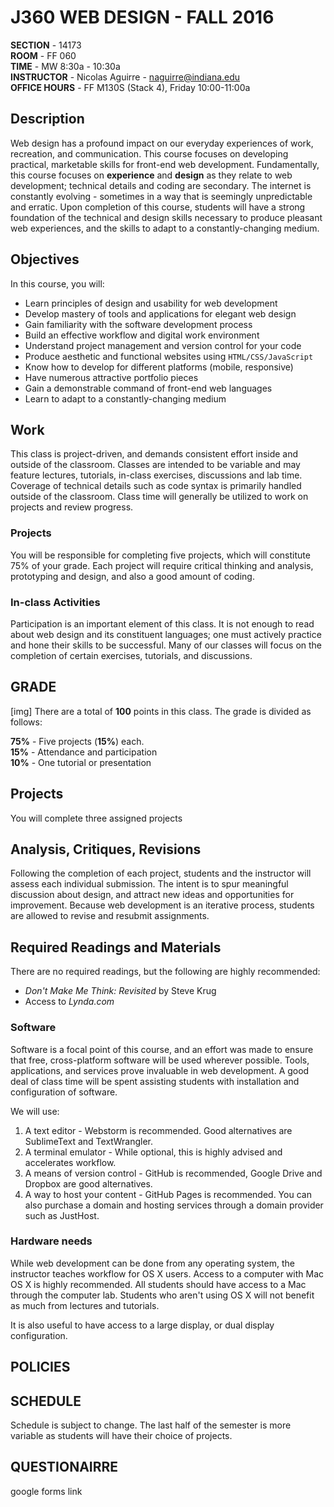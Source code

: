 # J360 WEB DESIGN - FALL 2016

**SECTION** - 14173  
**ROOM** - FF 060  
**TIME** - MW 8:30a - 10:30a  
**INSTRUCTOR** - Nicolas Aguirre - naguirre@indiana.edu  
**OFFICE HOURS** - FF M130S (Stack 4), Friday 10:00-11:00a 

## Description
Web design has a profound impact on our everyday experiences of work, recreation, and communication. This course focuses on developing practical, marketable skills for front-end web development. Fundamentally, this course focuses on **experience** and **design** as they relate to web development; technical details and coding are secondary. The internet is constantly evolving - sometimes in a way that is seemingly unpredictable and erratic. Upon completion of this course, students will have a strong foundation of the technical and design skills necessary to produce pleasant web experiences, and the skills to adapt to a constantly-changing medium.

## Objectives
In this course, you will:

 * Learn principles of design and usability for web development
 * Develop mastery of tools and applications for elegant web design
 * Gain familiarity with the software development process
 * Build an effective workflow and digital work environment
 * Understand project management and version control for your code
 * Produce aesthetic and functional websites using `HTML/CSS/JavaScript`
 * Know how to develop for different platforms (mobile, responsive)
 * Have numerous attractive portfolio pieces
 * Gain a demonstrable command of front-end web languages
 * Learn to adapt to a constantly-changing medium

## Work
This class is project-driven, and demands consistent effort inside and outside of the classroom. Classes are intended to be variable and may feature lectures, tutorials, in-class exercises, discussions and lab time. Coverage of technical details such as code syntax is primarily handled outside of the classroom. Class time will generally be utilized to work on projects and review progress.

### Projects
You will be responsible for completing five projects, which will constitute 75% of your grade. Each project will require critical thinking and analysis, prototyping and design, and also a good amount of coding.

### In-class Activities
Participation is an important element of this class. It is not enough to read about web design and its constituent languages; one must actively practice and hone their skills to be successful. Many of our classes will focus on the completion of certain exercises, tutorials, and discussions. 

## GRADE

[img]
There are a total of **100** points in this class. The grade is divided as follows:

**75%** - Five projects (**15%**) each.  
**15%** - Attendance and participation  
**10%** - One tutorial or presentation
		  
## Projects
You will complete three assigned projects

## Analysis, Critiques, Revisions  
Following the completion of each project, students and the instructor will assess each individual submission. The intent is to spur meaningful discussion about design, and attract new ideas and opportunities for improvement. Because web development is an iterative process, students are allowed to revise and resubmit assignments. 



## Required Readings and Materials

There are no required readings, but the following are highly recommended:

 * *Don't Make Me Think: Revisited* by Steve Krug
 * Access to *Lynda.com*

### Software
Software is a focal point of this course, and an effort was made to ensure that free, cross-platform software will be used wherever possible. Tools, applications, and services prove invaluable in web development. A good deal of class time will be spent assisting students with installation and configuration of software.  

We will use:  

 1. A text editor - Webstorm is recommended. Good alternatives are SublimeText and TextWrangler.  
 2. A terminal emulator - While optional, this is highly advised and accelerates workflow.  
 3. A means of version control - GitHub is recommended, Google Drive and Dropbox are good alternatives.  
 4. A way to host your content - GitHub Pages is recommended. You can also purchase a domain and hosting services through a domain provider such as JustHost.  

### Hardware needs  
While web development can be done from any operating system, the instructor teaches workflow for OS X users. Access to a computer with Mac OS X is highly recommended. All students should have access to a Mac through the computer lab. Students who aren't using OS X will not benefit as much from lectures and tutorials. 

It is also useful to have access to a large display, or dual display configuration. 


## POLICIES


## SCHEDULE
Schedule is subject to change. The last half of the semester is more variable as students will have their choice of projects.

## QUESTIONAIRRE
google forms link